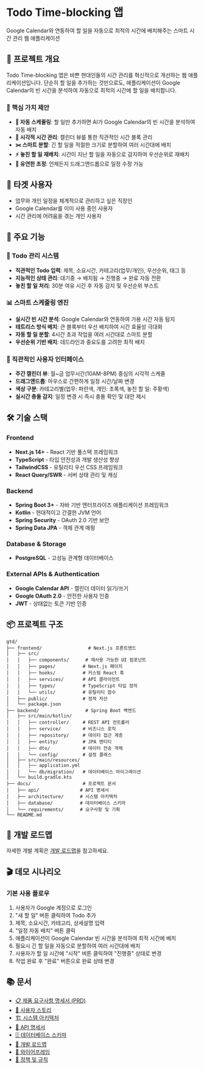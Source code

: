 # Todo Time-blocking 앱

Google Calendar와 연동하여 할 일을 자동으로 최적의 시간에 배치해주는 스마트 시간 관리 웹 애플리케이션

## 🎯 프로젝트 개요

Todo Time-blocking 앱은 바쁜 현대인들의 시간 관리를 혁신적으로 개선하는 웹 애플리케이션입니다. 단순히 할 일을 추가하는 것만으로도, 애플리케이션이 Google Calendar의 빈 시간을 분석하여 자동으로 최적의 시간에 할 일을 배치합니다.

### 🌟 핵심 가치 제안

- **🤖 자동 스케줄링**: 할 일만 추가하면 AI가 Google Calendar의 빈 시간을 분석하여 자동 배치
- **📅 시각적 시간 관리**: 캘린더 뷰를 통한 직관적인 시간 블록 관리
- **✂️ 스마트 분할**: 긴 할 일을 적절한 크기로 분할하여 여러 시간대에 배치
- **⚡ 놓친 할 일 재배치**: 시간이 지난 할 일을 자동으로 감지하여 우선순위로 재배치
- **🎨 유연한 조정**: 언제든지 드래그앤드롭으로 일정 수정 가능

## 🎯 타겟 사용자

- 업무와 개인 일정을 체계적으로 관리하고 싶은 직장인
- Google Calendar를 이미 사용 중인 사용자
- 시간 관리에 어려움을 겪는 개인 사용자

## 🚀 주요 기능

### 📝 Todo 관리 시스템
- **직관적인 Todo 입력**: 제목, 소요시간, 카테고리(업무/개인), 우선순위, 태그 등
- **지능적인 상태 관리**: 대기중 → 배치됨 → 진행중 → 완료 자동 전환
- **놓친 할 일 처리**: 30분 여유 시간 후 자동 감지 및 우선순위 부스트

### 📊 스마트 스케줄링 엔진
- **실시간 빈 시간 분석**: Google Calendar와 연동하여 가용 시간 자동 탐지
- **테트리스 방식 배치**: 큰 블록부터 우선 배치하여 시간 효율성 극대화
- **자동 할 일 분할**: 4시간 초과 작업을 여러 시간대로 스마트 분할
- **우선순위 기반 배치**: 데드라인과 중요도를 고려한 최적 배치

### 🎨 직관적인 사용자 인터페이스
- **주간 캘린더 뷰**: 월~금 업무시간(10AM-8PM) 중심의 시각적 스케줄
- **드래그앤드롭**: 마우스로 간편하게 일정 시간/날짜 변경
- **색상 구분**: 카테고리별(업무: 파란색, 개인: 초록색, 놓친 할 일: 주황색)
- **실시간 충돌 감지**: 일정 변경 시 즉시 충돌 확인 및 대안 제시

## 🛠 기술 스택

### Frontend
- **Next.js 14+** - React 기반 풀스택 프레임워크
- **TypeScript** - 타입 안전성과 개발 생산성 향상
- **TailwindCSS** - 유틸리티 우선 CSS 프레임워크
- **React Query/SWR** - 서버 상태 관리 및 캐싱

### Backend
- **Spring Boot 3+** - 자바 기반 엔터프라이즈 애플리케이션 프레임워크
- **Kotlin** - 현대적이고 간결한 JVM 언어
- **Spring Security** - OAuth 2.0 기반 보안
- **Spring Data JPA** - 객체 관계 매핑

### Database & Storage
- **PostgreSQL** - 고성능 관계형 데이터베이스

### External APIs & Authentication
- **Google Calendar API** - 캘린더 데이터 읽기/쓰기
- **Google OAuth 2.0** - 안전한 사용자 인증
- **JWT** - 상태없는 토큰 기반 인증

## 📦 프로젝트 구조

```
gtd/
├── frontend/                 # Next.js 프론트엔드
│   ├── src/
│   │   ├── components/      # 재사용 가능한 UI 컴포넌트
│   │   ├── pages/          # Next.js 페이지
│   │   ├── hooks/          # 커스텀 React 훅
│   │   ├── services/       # API 클라이언트
│   │   ├── types/          # TypeScript 타입 정의
│   │   └── utils/          # 유틸리티 함수
│   ├── public/             # 정적 자산
│   └── package.json
├── backend/                 # Spring Boot 백엔드
│   ├── src/main/kotlin/
│   │   ├── controller/     # REST API 컨트롤러
│   │   ├── service/        # 비즈니스 로직
│   │   ├── repository/     # 데이터 접근 계층
│   │   ├── entity/         # JPA 엔티티
│   │   ├── dto/            # 데이터 전송 객체
│   │   └── config/         # 설정 클래스
│   ├── src/main/resources/
│   │   ├── application.yml
│   │   └── db/migration/   # 데이터베이스 마이그레이션
│   └── build.gradle.kts
├── docs/                   # 프로젝트 문서
│   ├── api/               # API 명세서
│   ├── architecture/      # 시스템 아키텍처
│   ├── database/          # 데이터베이스 스키마
│   └── requirements/      # 요구사항 및 기획
└── README.md
```

## 🚦 개발 로드맵

자세한 개발 계획은 [개발 로드맵](/docs/sprint/development-roadmap.md)을 참고하세요.

## 🎬 데모 시나리오

### 기본 사용 플로우
1. 사용자가 Google 계정으로 로그인
2. "새 할 일" 버튼 클릭하여 Todo 추가
3. 제목, 소요시간, 카테고리, 상세설명 입력
4. "일정 자동 배치" 버튼 클릭
5. 애플리케이션이 Google Calendar 빈 시간을 분석하여 최적 시간에 배치
6. 필요시 긴 할 일을 자동으로 분할하여 여러 시간대에 배치
7. 사용자가 할 일 시간에 "시작" 버튼 클릭하여 "진행중" 상태로 변경
8. 작업 완료 후 "완료" 버튼으로 완료 상태 변경

## 📚 문서

- [📋 제품 요구사항 명세서 (PRD)](/docs/requirement/PRD.md)
- [👤 사용자 스토리](/docs/requirement/user-stories.md)
- [🏗 시스템 아키텍처](/docs/architecture/system-architecture.md)
- [🔌 API 명세서](/docs/api/api-specification.md)
- [🗄 데이터베이스 스키마](/docs/database/database-schema.md)
- [🚀 개발 로드맵](/docs/sprint/development-roadmap.md)
- [🎨 와이어프레임](/docs/requirement/wireframe.md)
- [📐 정책 및 규칙](/docs/requirement/policy.md)
